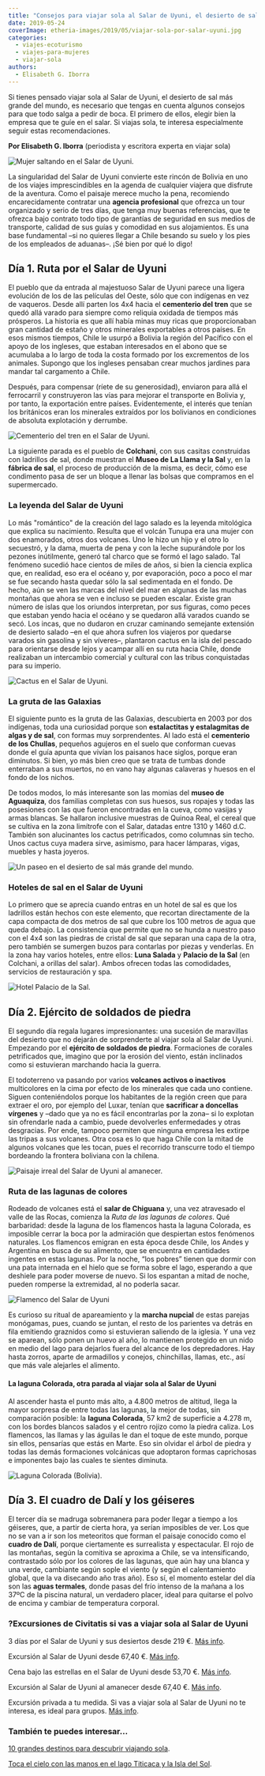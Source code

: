 ```yaml
---
title: "Consejos para viajar sola al Salar de Uyuni, el desierto de sal más grande del planeta"
date: 2019-05-24
coverImage: etheria-images/2019/05/viajar-sola-por-salar-uyuni.jpg
categories: 
  - viajes-ecoturismo
  - viajes-para-mujeres
  - viajar-sola
authors: 
  - Elisabeth G. Iborra
---
```


Si tienes pensado viajar sola al Salar de Uyuni, el desierto de sal más grande del mundo, es necesario que tengas en cuenta algunos consejos para que todo salga a pedir de boca. El primero de ellos, elegir bien la empresa que te guíe en el salar. Si viajas sola, te interesa especialmente seguir estas recomendaciones.

**Por Elisabeth G. Iborra** (periodista y escritora experta en viajar sola) 

![Mujer saltando en el Salar de Uyuni.](etheria-images/2019/05/viajar-sola-salar-uyuni.jpg "Salar de Uyuni. © Alan Hurt Jr.")

La singularidad del Salar de Uyuni convierte este rincón de Bolivia en uno de los viajes 
imprescindibles en la agenda de cualquier viajera que disfrute de la aventura. Como el 
paisaje merece mucho la pena, recomiendo encarecidamente contratar una **agencia 
profesional** que ofrezca un tour organizado y serio de tres días, que tenga muy buenas 
referencias, que te ofrezca bajo contrato todo tipo de garantías de seguridad en sus 
medios de transporte, calidad de sus guías y comodidad en sus alojamientos. Es una base 
fundamental –si no quieres llegar a Chile besando su suelo y los pies de los empleados 
de aduanas–. ¡Sé bien por qué lo digo! 

## Día 1. Ruta por el Salar de Uyuni

El pueblo que da entrada al majestuoso Salar de Uyuni parece una ligera evolución de los 
de las películas del Oeste, sólo que con indígenas en vez de vaqueros. Desde allí parten 
los 4x4 hacia el **cementerio del tren** que se quedó allá varado para siempre como 
reliquia oxidada de tiempos más prósperos. La historia es que allí había minas muy ricas 
que proporcionaban gran cantidad de estaño y otros minerales exportables a otros países. 
En esos mismos tiempos, Chile le usurpó a Bolivia la región del Pacífico con el apoyo de 
los ingleses, que estaban interesados en el abono que se acumulaba a lo largo de toda la 
costa formado por los excrementos de los animales. Supongo que los ingleses pensaban 
crear muchos jardines para mandar tal cargamento a Chile. 

Después, para compensar (ríete de su generosidad), enviaron para allá el ferrocarril y 
construyeron las vías para mejorar el transporte en Bolivia y, por tanto, la exportación 
entre países. Evidentemente, el interés que tenían los británicos eran los minerales 
extraídos por los bolivianos en condiciones de absoluta explotación y derrumbe. 

![Cementerio del tren en el Salar de Uyuni.](etheria-images/2019/05/cementerio-trenes-salar-uyuni.jpg "Cementerio del tren en el Salar de Uyuni.")

La siguiente parada es el pueblo de **Colchani**, con sus casitas construidas con 
ladrillos de sal, donde muestran el **Museo de La Llama y la Sal** y, en la **fábrica de 
sal**, el proceso de producción de la misma, es decir, cómo ese condimento pasa de ser 
un bloque a llenar las bolsas que compramos en el supermercado. 

### La leyenda del Salar de Uyuni

Lo más "romántico" de la creación del lago salado es la leyenda mitológica que explica 
su nacimiento. Resulta que el volcán Tunupa era una mujer con dos enamorados, otros dos 
volcanes. Uno le hizo un hijo y el otro lo secuestró, y la dama, muerta de pena y con la 
leche supurándole por los pezones inútilmente, generó tal charco que se formó el lago 
salado. Tal fenómeno sucedió hace cientos de miles de años, si bien la ciencia explica 
que, en realidad, eso era el océano y, por evaporación, poco a poco el mar se fue 
secando hasta quedar sólo la sal sedimentada en el fondo. De hecho, aún se ven las 
marcas del nivel del mar en algunas de las muchas montañas que ahora se ven e incluso se 
pueden escalar. Existe gran número de islas que los oriundos interpretan, por sus 
figuras, como peces que estaban yendo hacia el océano y se quedaron allá varados cuando 
se secó. Los incas, que no dudaron en cruzar caminando semejante extensión de desierto 
salado –en el que ahora sufren los viajeros por quedarse varados sin gasolina y sin 
víveres–, plantaron cactus en la isla del pescado para orientarse desde lejos y acampar 
allí en su ruta hacia Chile, donde realizaban un intercambio comercial y cultural con 
las tribus conquistadas para su imperio. 

![Cactus en el Salar de Uyuni.](etheria-images/2019/05/cactus-salar-uyuni.jpg "Cactus en el Salar de Uyuni. © Diego Aguilar/ Unsplash")

### La gruta de las Galaxias

El siguiente punto es la gruta de las Galaxias, descubierta en 2003 por dos indígenas, 
toda una curiosidad porque son **estalactitas y estalagmitas de algas y de sal**, con 
formas muy sorprendentes. Al lado está el **cementerio de los Chullas**, pequeños 
agujeros en el suelo que conforman cuevas donde el guía apunta que vivían los paisanos 
hace siglos, porque eran diminutos. Si bien, yo más bien creo que se trata de tumbas 
donde enterraban a sus muertos, no en vano hay algunas calaveras y huesos en el fondo de 
los nichos. 

De todos modos, lo más interesante son las momias del **museo de Aguaquiza**, dos 
familias completas con sus huesos, sus ropajes y todas las posesiones con las que fueron 
encontradas en la cueva, como vasijas y armas blancas. Se hallaron inclusive muestras de 
Quinoa Real, el cereal que se cultiva en la zona limítrofe con el Salar, datadas entre 
1310 y 1460 d.C. También son alucinantes los cactus petrificados, como columnas sin 
techo. Unos cactus cuya madera sirve, asimismo, para hacer lámparas, vigas, muebles y 
hasta joyeros. 

![Un paseo en el desierto de sal más grande del mundo.](etheria-images/2019/05/viajar-sola-por-salar-uyuni.jpg "Un paseo en el desierto de sal más grande del mundo. © Jeison Higuita/ Unsplash")

### Hoteles de sal en el Salar de Uyuni

Lo primero que se aprecia cuando entras en un hotel de sal es que los ladrillos están 
hechos con este elemento, que recortan directamente de la capa compacta de dos metros de 
sal que cubre los 100 metros de agua que queda debajo. La consistencia que permite que 
no se hunda a nuestro paso con el 4x4 son las piedras de cristal de sal que separan una 
capa de la otra, pero también se sumergen buzos para contarlas por piezas y venderlas. 
En la zona hay varios hoteles, entre ellos: **Luna Salada** y **Palacio de la Sal** (en 
Colchani, a orillas del salar). Ambos ofrecen todas las comodidades, servicios de 
restauración y spa. 

![Hotel Palacio de la Sal.](etheria-images/2019/05/hotel-salar-uyuni.jpg "© Hotel Palacio de la Sal.")

## Día 2. Ejército de soldados de piedra

El segundo día regala lugares impresionantes: una sucesión de maravillas del desierto 
que no dejarán de sorprenderte al viajar sola al Salar de Uyuni. Empezando por el 
**ejército de soldados de piedra**. Formaciones de corales petrificados que, imagino que 
por la erosión del viento, están inclinados como si estuvieran marchando hacia la 
guerra. 

El todoterreno va pasando por varios **volcanes activos o inactivos** multicolores en la 
cima por efecto de los minerales que cada uno contiene. Siguen conteniéndolos porque los 
habitantes de la región creen que para extraer el oro, por ejemplo del Luxar, tenían que 
**sacrificar a doncellas vírgenes** y –dado que ya no es fácil encontrarlas por la zona– 
si lo explotan sin ofrendarle nada a cambio, puede devolverles enfermedades y otras 
desgracias. Por ende, tampoco permiten que ninguna empresa les extirpe las tripas a sus 
volcanes. Otra cosa es lo que haga Chile con la mitad de algunos volcanes que les tocan, 
pues el recorrido transcurre todo el tiempo bordeando la frontera boliviana con la 
chilena. 

![Paisaje irreal del Salar de Uyuni al amanecer.](etheria-images/2019/05/salar-uyuni-amanecer.jpg "Paisaje irreal del Salar de Uyuni. © Sifan Liu/ Unsplash")

### Ruta de las lagunas de colores

Rodeado de volcanes está el **salar de Chiguana** y, una vez atravesado el valle de las 
Rocas, comienza la _Ruta de las lagunas de colores_. Qué barbaridad: desde la laguna de 
los flamencos hasta la laguna Colorada, es imposible cerrar la boca por la admiración 
que despiertan estos fenómenos naturales. Los flamencos emigran en esta época desde 
Chile, los Andes y Argentina en busca de su alimento, que se encuentra en cantidades 
ingentes en estas lagunas. Por la noche, “los pobres” tienen que dormir con una pata 
internada en el hielo que se forma sobre el lago, esperando a que deshiele para poder 
moverse de nuevo. Si los espantan a mitad de noche, pueden romperse la extremidad, al no 
poderla sacar. 

![Flamenco del Salar de Uyuni](etheria-images/2019/05/salar-uyuni-flamencos.jpg "Flamenco del Salar de Uyuni. © Indranil Roy/ Unsplash")

Es curioso su ritual de apareamiento y la **marcha nupcial** de estas parejas monógamas, 
pues, cuando se juntan, el resto de los parientes va detrás en fila emitiendo graznidos 
como si estuvieran saliendo de la iglesia. Y una vez se aparean, sólo ponen un huevo al 
año, lo mantienen protegido en un nido en medio del lago para dejarlos fuera del alcance 
de los depredadores. Hay hasta zorros, aparte de armadillos y conejos, chinchillas, 
llamas, etc., así que más vale alejarles el alimento. 

#### La laguna Colorada, otra parada al viajar sola al Salar de Uyuni

Al ascender hasta el punto más alto, a 4.800 metros de altitud, llega la mayor sorpresa 
de entre todas las lagunas, la mejor de todas, sin comparación posible: la **laguna 
Colorada**, 57 km2 de superficie a 4.278 m, con los bordes blancos salados y el centro 
rojizo como la piedra caliza. Los flamencos, las llamas y las águilas le dan el toque de 
este mundo, porque sin ellos, pensarías que estás en Marte. Eso sin olvidar el árbol de 
piedra y todas las demás formaciones volcánicas que adoptaron formas caprichosas e 
imponentes bajo las cuales te sientes diminuta. 

![Laguna Colorada (Bolivia).](etheria-images/2019/05/viaje-bolivia-laguna-colorada.jpg "Laguna Colorada (Bolivia). © Hugo Kruip")

## Día 3. El cuadro de Dalí y los géiseres

El tercer día se madruga sobremanera para poder llegar a tiempo a los géiseres, que, a 
partir de cierta hora, ya serían imposibles de ver. Los que no se van a ir son los 
meteoritos que forman el paisaje conocido como el **cuadro de Dalí**, porque ciertamente 
es surrealista y espectacular. El rojo de las montañas, según la comitiva se aproxima a 
Chile, se va intensificando, contrastado sólo por los colores de las lagunas, que aún 
hay una blanca y una verde, cambiante según sople el viento (y según el calentamiento 
global, que la va disecando año tras año). Eso sí, el momento estelar del día son las 
**aguas termales**, donde pasas del frío intenso de la mañana a los 37ºC de la piscina 
natural, un verdadero placer, ideal para quitarse el polvo de encima y cambiar de 
temperatura corporal. 

### ?Excursiones de Civitatis si vas a viajar sola al Salar de Uyuni

3 días por el Salar de Uyuni y sus desiertos desde 219 €. [Más 
info](https://www.civitatis.com/es/uyuni/3-dias-salar-uyuni-desiertos/?aid=10211). 

Excursión al Salar de Uyuni desde 67,40 €. [Más 
info](https://www.civitatis.com/es/uyuni/excursion-salar-uyuni/?aid=10211). 

Cena bajo las estrellas en el Salar de Uyuni desde 53,70 €. [Más 
info](https://www.civitatis.com/es/uyuni/cena-estrellas-salar-uyuni/?aid=10211). 

Excursión al Salar de Uyuni al amanecer desde 67,40 €. [Más 
info](https://www.civitatis.com/es/uyuni/excursion-salar-uyuni-amanecer/?aid=10211). 

Excursión privada a tu medida. Si vas a viajar sola al Salar de Uyuni no te interesa, es 
ideal para grupos. [Más 
info](https://www.civitatis.com/es/uyuni/excursion-privada-salar-uyuni/?aid=10211). 

### También te puedes interesar...

[10 grandes destinos para descubrir viajando 
sola](https://etheriamagazine.com/2020/01/30/10-grandes-destinos-para-mujeres-viajan-solas/). 

[Toca el cielo con las manos en el lago Titicaca y la Isla del 
Sol](https://etheriamagazine.com/2019/12/20/que-ver-en-lago-titicaca-isla-del-sol-copacabana-bolivia/).
